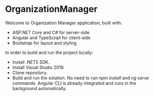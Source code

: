 # OrganizationManager

Welcome to Organization Manager application, built with:
* ASP.NET Core and C# for server-side
* Angular and TypeScript for client-side
* Bootstrap for layout and styling

In order to build and run the project locally:
* Install .NET5 SDK.
* Install Visual Studio 2019.
* Clone repository.
* Build and run the solution. No need to run *npm install* and *ng serve* commands. Angular CLI is already integrated and runs in the background automatically.
